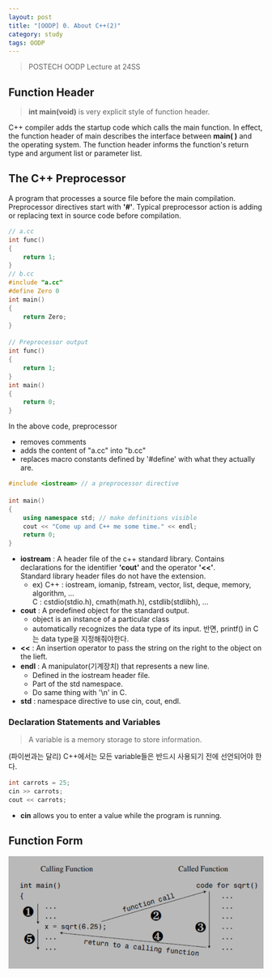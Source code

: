 ```yaml
---
layout: post
title: "[OODP] 0. About C++(2)"
category: study
tags: OODP
---
```


> POSTECH OODP Lecture at 24SS

## Function Header

> **int main(void)** is very explicit style of function header.

C++ compiler adds the startup code which calls the main function. In effect, the function header of main describes the interface between **main( )** and the operating system.
The function header informs the function's return type and argument list or parameter list.

## The C++ Preprocessor

A program that processes a source file before the main compilation. Preprocessor directives start with **'#'**. Typical preprocessor action is adding or replacing text in source code before compilation.
<!--more-->
```C++
// a.cc
int func()
{
    return 1;
}
// b.cc
#include "a.cc"
#define Zero 0
int main()
{
    return Zero;
}

// Preprocessor output
int func()
{
    return 1;
}
int main()
{
    return 0;
}
```
In the above code, preprocessor 
- removes comments
- adds the content of "a.cc" into "b.cc"
- replaces macro constants defined by '#define' with what they actually are.

```C++
#include <iostream> // a preprocessor directive

int main()
{
    using namespace std; // make definitions visible
    cout << "Come up and C++ me some time." << endl;
    return 0;
}
```
- **iostream** : A header file of the c++ standard library. Contains declarations for the identifier **'cout'** and the operator **'<<'**. <br>
Standard library header files do not have the extension.
    * ex) C++ : iostream, iomanip, fstream, vector, list, deque, memory, algorithm, ... <br>
        C : cstdio(stdio.h), cmath(math.h), cstdlib(stdlibh), ...
- **cout** : A predefined object for the standard output.
    * object is an instance of a particular class
    * automatically recognizes the data type of its input. 반면, printf() in C는 data type을 지정해줘야한다.
- **<<** : An insertion operator to pass the string on the right to the object on the lieft.
- **endl** : A manipulator(기계장치) that represents a new line.
    * Defined in the iostream header file.
    * Part of the std namespace.
    - Do same thing with '\n' in C.
- **std** : namespace directive to use cin, cout, endl.

### Declaration Statements and Variables
> A variable is a memory storage to store information.

(파이썬과는 달리) C++에서는 모든 variable들은 반드시 사용되기 전에 선언되어야 한다.

```C++
int carrots = 25;
cin >> carrots;
cout << carrots;
```
- **cin** allows you to enter a value while the program is running.

## Function Form
![calling-function](/assets/img/2024-02-21/calling-function.png)
